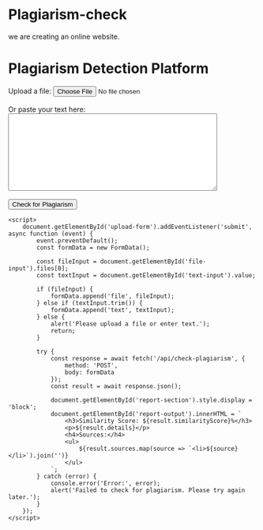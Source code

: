 # Plagiarism-check
we are creating an online website.
<!DOCTYPE html>
<html lang="en">
<head>
    <meta charset="UTF-8">
    <meta http-equiv="X-UA-Compatible" content="IE=edge">
    <meta name="viewport" content="width=device-width, initial-scale=1.0">
    <title>Plagiarism Detection Platform</title>
</head>
<body>
    <h1>Plagiarism Detection Platform</h1>
    <form id="upload-form" enctype="multipart/form-data">
        <label for="file-input">Upload a file:</label>
        <input type="file" id="file-input" name="file" accept=".txt,.doc,.docx,.pdf"><br><br>
        <label for="text-input">Or paste your text here:</label><br>
        <textarea id="text-input" name="text" rows="10" cols="50"></textarea><br><br>
        <button type="submit">Check for Plagiarism</button>
    </form>
    <div id="report-section" style="display: none;">
        <h2>Similarity Report</h2>
        <div id="report-output"></div>
    </div>

    <script>
        document.getElementById('upload-form').addEventListener('submit', async function (event) {
            event.preventDefault();
            const formData = new FormData();

            const fileInput = document.getElementById('file-input').files[0];
            const textInput = document.getElementById('text-input').value;

            if (fileInput) {
                formData.append('file', fileInput);
            } else if (textInput.trim()) {
                formData.append('text', textInput);
            } else {
                alert('Please upload a file or enter text.');
                return;
            }

            try {
                const response = await fetch('/api/check-plagiarism', {
                    method: 'POST',
                    body: formData
                });
                const result = await response.json();

                document.getElementById('report-section').style.display = 'block';
                document.getElementById('report-output').innerHTML = `
                    <h3>Similarity Score: ${result.similarityScore}%</h3>
                    <p>${result.details}</p>
                    <h4>Sources:</h4>
                    <ul>
                        ${result.sources.map(source => `<li>${source}</li>`).join('')}
                    </ul>
                `;
            } catch (error) {
                console.error('Error:', error);
                alert('Failed to check for plagiarism. Please try again later.');
            }
        });
    </script>
</body>
</html>
